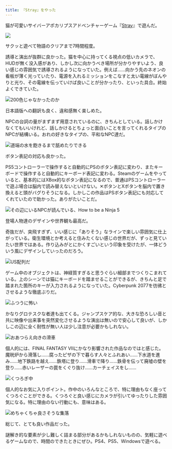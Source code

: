 ```yaml
---
title: 『Stray』をやった
---
```

猫が可愛いサイバーアポカリプスアドベンチャーゲーム『[Stray](https://store.steampowered.com/app/1332010/Stray/?l=japanese)』で遊んだ。

![](https://lh6.googleusercontent.com/dbXacloDy2O6DmOD8AZqvMkqSBDJHklm3NhNgj5jtcNjf_A6RrfkpqOtMAU_HZwk8SeIHuqej4i1P_yzDvjzGo3ib_6jNgMOVK_F45qUXB3j-ntOcW-QVP5HCw2mtC-MdgVZjdERUJkFYU6JVLJ1UaQ)

サクッと遊べて物語のクリアまで7時間程度。

誘導と演出が抜群に良かった。猫を中心に持ってくる視点の低いカメラで、HUDが無く没入感があり、しかし次に向かうべき場所が分かりやすいよう、良い感じの雰囲気で誘導されるようになっていた。例えば……向かう先のネオンの看板が薄く光っていたり、電源を入れるミッションをこなすと太い電線がぼんやりと光り、その電線を伝っていけば良いことが分かったり、といった具合。終始よくできていた。

![](https://lh5.googleusercontent.com/TktVemWhyRHbMJFvMXamGwPFxBZOQw3pIQtHxueryn_CXAorn_pgiI93rnYsfn_yiGJ93Kb6wJwDgJ_xXTZ-4DFfbGWxNV34Z82dEi293D8gdVCbc7dk-CSzZif99tZDvH6uaMTcdnBOrQumH3gCe1M "200色じゃなかったのか")

日本語版への翻訳も良く、違和感無く楽しめた。

NPCの台詞の量がまずまず用意されているのに、きちんとしている。話しかけなくてもいいけれど、話しかけるとちょっと面白いことを言ってくれるタイプのNPCが結構いる。おれの好きなタイプの、平和なNPC達だ。

![](https://lh3.googleusercontent.com/RDnekyHTLBPY0_ci5GkhVHrQOFRIAuw8FZGZ2IbVN_a4574adsCHm9a8jGD_hsco9Ers3bsJ2ZS_EiD9VV-G4D5s2Be0pTAXbSXFLGX56t43oKllTjcMvv3UrHD-bka5aBGJgbMKfC6oKkniIWS-Eko "道端の水を飽きるまで舐めたりできる")

ボタン表記の対応も良かった。

PS5コントローラーで操作すると自動的にPSのボタン表記に変わり、またキーボードで操作すると自動的にキーボード表記に変わる。Steamのゲームをやっていると、基本的にはXBox的なボタン表記になるので、普通はPSコントローラーで遊ぶ場合は脳内で読み替えないといけない。✕ボタンとXボタンを脳内で置き換えると頭がバグりそうになる。しかしこの作品はPSボタン表記にも対応してくれていたので助かった。ありがたいことだ。

![](https://lh4.googleusercontent.com/1iySnXqNZKFuz1meGg0guwkT5r8QmJAvTcvIQsGWubnPqbWcNWo5UcIxasqeuPCONA3DwEBDeTqnAOrnOsvlZZUZndzYJUUi81W-Vevk_fWhGFXC7JSL3difJ4N5xecdld-DEBV9Dnt-nMVy39f_qCk "その辺にいるNPCが読んでいる、How to be a Ninja 5")

登場人物達のデザインや世界観も最高だ。

奇抜だが、突飛すぎず、いい感じに「ありそう」なラインで楽しい雰囲気に仕上がっている。衛生環境とか考えると住みたくない感じの世界だが、ずっと見ていたい世界ではある。作り込みがとにかくすごいという印象を受けたが、一体どういう風にデザインしていったのだろう。

![](https://lh4.googleusercontent.com/9yp0vI7rgm5J4AIiCGTdl8A94qXc7bFlt79shDP9fkshtAfSoPeF7C5L2HHu5WAdJ-tZIqoyAwn3V2DrWeZavfplUiTbkLBTjp5DmdFW9g16dtek9uM-jjg2ZKT7N3xuZ8hhTfBTqhe2M4O55wIs6-c "US配列だ")

ゲーム中のオブジェクトは、神経質すぎると思うぐらい細部までつくりこまれている。上のシーンでは猫にキーボードを踏ませることができるが、きちんと足で踏まれた箇所のキーが入力されるようになっていた。Cyberpunk 2077を彷彿とさせるような徹底ぶりだ。

![](https://lh6.googleusercontent.com/xNQ55wSIJON1i56zugrPa-h2xONMb1Ir9jGHWZOjq5HhU58DOGTyQsHm695ge_3odgLmUGRtLtDmwow12ze2NYzgND6JWc6wsqvFcV7M3UuFI9hN4DFE_lZCqGTne8RZX80Fw33Iz2q_8pDjJ0teMMY "ふつうに怖い")

かなりグロテスクな者達も出てくる。ジャンプスケア的な、大きな恐ろしい音と共に映像や出来事を突然変化させるような演出は無いので安心して良いが、しかしこの辺に全く耐性が無い人は少し注意が必要かもしれない。

![](https://lh6.googleusercontent.com/BJveHfbobCyH7b2xrFdS7xWEtj3yA1qIpspn7MH9RkCIPBOJWovol8ExQwi6b_NxiOIMPT_ia9rkzKkYv794JusAPSJInq5e5IV4nTLkraSyteDrjiv_Wbiwrkng4ZBdn7qok3xypsrobWXGn5k9Obg "おあつらえ向きの滑車")

個人的には、FINAL FANTASY VIIにかなり影響された作品なのではと感じた。魔晄炉から滑落し……腐ったピザの下で暮らす人々とふれあい……下水道を進み……地下鉄路を越え……鉄塔に登り……滑車で降り……鉄骨を伝って廃墟の壁を登り……赤いレーザーの罠をくぐり抜け……カーチェイスをし……

![](https://lh3.googleusercontent.com/lM8QDBy5WxwOELo_V53FepPG4DotFKTHBsfipuThL-2jZccKEMhe1f6gVVk4QQWyjJXaWe7LXbIEvK1pyfYOc36NtZqPZEWAfJX11K6Lj2_x_tXIBJjfwraLPr2dH3VpghZz1ecPXcMQlChWa6wMc90 "くつろぎ中")

個人的なお気に入りポイント。作中のいろんなところで、特に理由もなく座ってくつろぐことができる。くつろぐと良い感じにカメラが引いてゆったりした雰囲気になる。特に理由のない行動にも、意味はある。

![](https://lh3.googleusercontent.com/9-zjRmrdnSq6rmkGfrFG3CdzfPQXKC9Wz1x8xwRZglbCQqUnEG-VNo1R_G_xZX7ij37Lk8oZBigkQiOxDHu5AQr4SdxyRV-klwSqYbTlaDwTMPadeCsQavz3kCiUBgyzrBf76U6LjwRCsVWePK_Mm7k "めちゃくちゃ良さそうな集落")

総じて、とても良い作品だった。

謎解き的な要素が少し難しく詰まる部分があるかもしれないものの、気軽に遊べるゲームなので、時間のできたときにぜひ。PS4、PS5、Windowsで遊べる。
